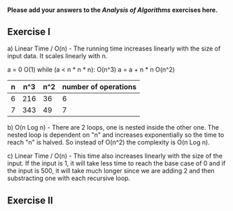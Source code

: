 #### Please add your answers to the ***Analysis of  Algorithms*** exercises here.

## Exercise I

a) Linear Time / O(n) - The running time increases linearly with the size of input data. It scales linearly with n. 

a = 0                  O(1)
while (a < n * n * n): O(n^3)
  a = a + n * n        O(n^2)

| n  |   n^3  |    n^2  | number of operations |
|----|--------|---------|----------------------|
| 6  |   216  |   36    |  6                   |
| 7  |   343  |   49    |  7                   |



b) O(n Log n) - There are 2 loops, one is nested inside the other one. The nested loop is dependent on "n" and increases exponentially so the time to reach "n" is halved. So instead of O(n^2) the complexity is O(n Log n).



c) Linear Time / O(n) - This time also increases linearly with the size of the input. If the input is 1, it will take less time to reach the base case of 0 and if the input is 500, it will take much longer since we are adding 2 and then substracting one with each recursive loop.

## Exercise II


